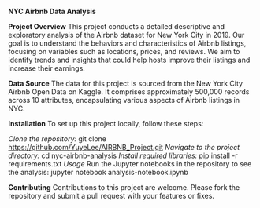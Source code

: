 ****NYC Airbnb Data Analysis****

**Project Overview**
This project conducts a detailed descriptive and exploratory analysis of the Airbnb dataset for New York City in 2019. Our goal is to understand the behaviors and characteristics of Airbnb listings, focusing on variables such as locations, prices, and reviews. We aim to identify trends and insights that could help hosts improve their listings and increase their earnings.

**Data Source**
The data for this project is sourced from the New York City Airbnb Open Data on Kaggle. It comprises approximately 500,000 records across 10 attributes, encapsulating various aspects of Airbnb listings in NYC.

**Installation**
To set up this project locally, follow these steps:

*Clone the repository:*
git clone https://github.com/YuyeLee/AIRBNB_Project.git
*Navigate to the project directory:*
cd nyc-airbnb-analysis
*Install required libraries:*
pip install -r requirements.txt
*Usage*
Run the Jupyter notebooks in the repository to see the analysis:
jupyter notebook analysis-notebook.ipynb

**Contributing**
Contributions to this project are welcome. Please fork the repository and submit a pull request with your features or fixes.
